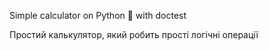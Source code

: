 Simple calculator on Python 🐍 with doctest

Простий калькулятор, який робить прості логічні операції
